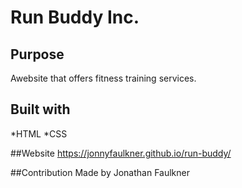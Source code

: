 # Run Buddy Inc.

## Purpose
Awebsite that offers fitness training services.

## Built with 
*HTML
*CSS

##Website
https://jonnyfaulkner.github.io/run-buddy/

##Contribution
Made by Jonathan Faulkner
